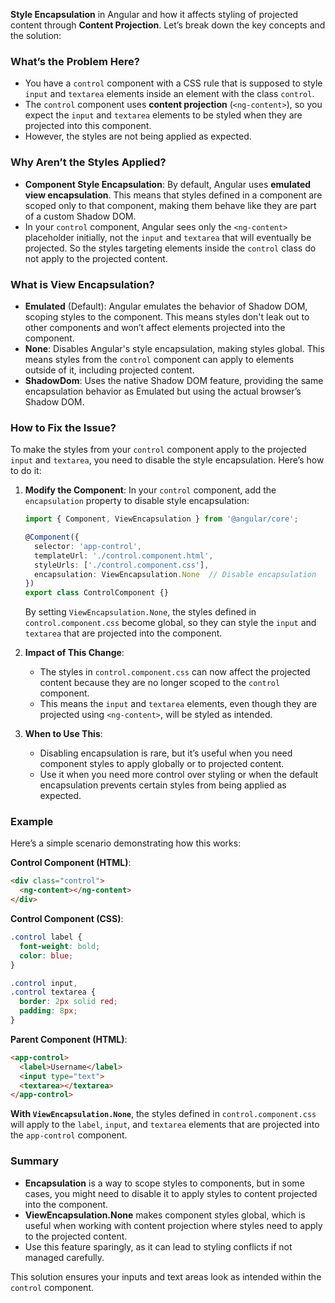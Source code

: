 **Style Encapsulation** in Angular and how it affects styling of projected content through **Content Projection**. Let’s break down the key concepts and the solution:

### What’s the Problem Here?
- You have a `control` component with a CSS rule that is supposed to style `input` and `textarea` elements inside an element with the class `control`.
- The `control` component uses **content projection** (`<ng-content>`), so you expect the `input` and `textarea` elements to be styled when they are projected into this component.
- However, the styles are not being applied as expected.

### Why Aren’t the Styles Applied?
- **Component Style Encapsulation**: By default, Angular uses **emulated view encapsulation**. This means that styles defined in a component are scoped only to that component, making them behave like they are part of a custom Shadow DOM.
- In your `control` component, Angular sees only the `<ng-content>` placeholder initially, not the `input` and `textarea` that will eventually be projected. So the styles targeting elements inside the `control` class do not apply to the projected content.

### What is View Encapsulation?
- **Emulated** (Default): Angular emulates the behavior of Shadow DOM, scoping styles to the component. This means styles don't leak out to other components and won’t affect elements projected into the component.
- **None**: Disables Angular's style encapsulation, making styles global. This means styles from the `control` component can apply to elements outside of it, including projected content.
- **ShadowDom**: Uses the native Shadow DOM feature, providing the same encapsulation behavior as Emulated but using the actual browser’s Shadow DOM.

### How to Fix the Issue?
To make the styles from your `control` component apply to the projected `input` and `textarea`, you need to disable the style encapsulation. Here’s how to do it:

1. **Modify the Component**:
   In your `control` component, add the `encapsulation` property to disable style encapsulation:
   ```typescript
   import { Component, ViewEncapsulation } from '@angular/core';

   @Component({
     selector: 'app-control',
     templateUrl: './control.component.html',
     styleUrls: ['./control.component.css'],
     encapsulation: ViewEncapsulation.None  // Disable encapsulation
   })
   export class ControlComponent {}
   ```
   By setting `ViewEncapsulation.None`, the styles defined in `control.component.css` become global, so they can style the `input` and `textarea` that are projected into the component.

2. **Impact of This Change**:
   - The styles in `control.component.css` can now affect the projected content because they are no longer scoped to the `control` component.
   - This means the `input` and `textarea` elements, even though they are projected using `<ng-content>`, will be styled as intended.

3. **When to Use This**:
   - Disabling encapsulation is rare, but it’s useful when you need component styles to apply globally or to projected content.
   - Use it when you need more control over styling or when the default encapsulation prevents certain styles from being applied as expected.

### Example
Here’s a simple scenario demonstrating how this works:

**Control Component (HTML)**:
```html
<div class="control">
  <ng-content></ng-content>
</div>
```

**Control Component (CSS)**:
```css
.control label {
  font-weight: bold;
  color: blue;
}

.control input,
.control textarea {
  border: 2px solid red;
  padding: 8px;
}
```

**Parent Component (HTML)**:
```html
<app-control>
  <label>Username</label>
  <input type="text">
  <textarea></textarea>
</app-control>
```

**With `ViewEncapsulation.None`**, the styles defined in `control.component.css` will apply to the `label`, `input`, and `textarea` elements that are projected into the `app-control` component.

### Summary
- **Encapsulation** is a way to scope styles to components, but in some cases, you might need to disable it to apply styles to content projected into the component.
- **ViewEncapsulation.None** makes component styles global, which is useful when working with content projection where styles need to apply to the projected content.
- Use this feature sparingly, as it can lead to styling conflicts if not managed carefully.

This solution ensures your inputs and text areas look as intended within the `control` component.
